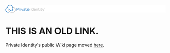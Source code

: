 [![logo-name](https://github.com/openinfer/PrivateIdentity/blob/master/images/Private-Identity-Logo-Long.png)](https://www.private.id/)

# THIS IS AN OLD LINK. 
Private Identity's public Wiki page moved [here](https://github.com/prividentity/PrivateIdentity/wiki).
<br>
<br>
